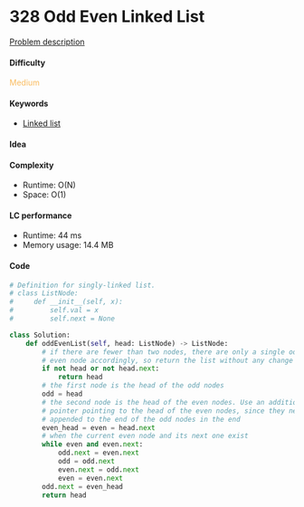 328 Odd Even Linked List
=======================
[Problem description](https://leetcode.com/problems/odd-even-linked-list/)

#### Difficulty
<span style="color:#FABC60">Medium</span>

#### Keywords
- [Linked list](../categories/linked_list.md)
  
#### Idea
 

#### Complexity
- Runtime: O(N)
- Space: O(1)
  
#### LC performance
- Runtime: 44 ms
- Memory usage: 14.4 MB

#### Code
```python
# Definition for singly-linked list.
# class ListNode:
#     def __init__(self, x):
#         self.val = x
#         self.next = None

class Solution:
    def oddEvenList(self, head: ListNode) -> ListNode:
        # if there are fewer than two nodes, there are only a single odd and 
        # even node accordingly, so return the list without any change
        if not head or not head.next:
            return head
        # the first node is the head of the odd nodes
        odd = head
        # the second node is the head of the even nodes. Use an additional 
        # pointer pointing to the head of the even nodes, since they need to be
        # appended to the end of the odd nodes in the end
        even_head = even = head.next
        # when the current even node and its next one exist
        while even and even.next:
            odd.next = even.next
            odd = odd.next
            even.next = odd.next
            even = even.next
        odd.next = even_head
        return head
```